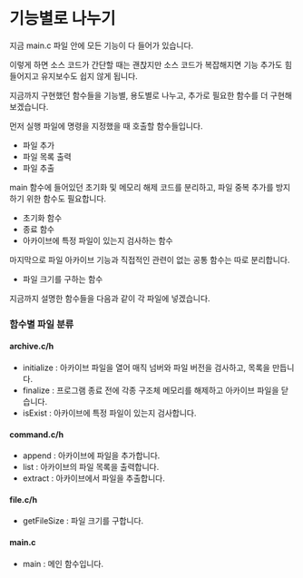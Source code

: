 # 기능별로 나누기

지금 main.c 파일 안에 모든 기능이 다 들어가 있습니다.

이렇게 하면 소스 코드가 간단할 때는 괜찭지만 소스 코드가 복잡해지면 기능 추가도 힘들어지고 유지보수도 쉽지 않게 됩니다.

지금까지 구현했던 함수들을 기능별, 용도별로 나누고, 추가로 필요한 함수를 더 구현해보겠습니다.

먼저 실행 파일에 명령을 지정했을 때 호출할 함수들입니다.

- 파일 추가
- 파일 목록 출력
- 파일 추출

main 함수에 들어있던 초기화 및 메모리 해제 코드를 분리하고, 파일 중복 추가를 방지하기 위한 함수도 필요합니다.

- 초기화 함수
- 종료 함수
- 아카이브에 특정 파일이 있는지 검사하는 함수

마지막으로 파일 아카이브 기능과 직접적인 관련이 없는 공통 함수는 따로 분리합니다.

- 파일 크기를 구하는 함수

지금까지 설명한 함수들을 다음과 같이 각 파일에 넣겠습니다.

### 함수별 파일 분류

#### archive.c/h
- initialize : 아카이브 파일을 열어 매직 넘버와 파일 버전을 검사하고, 목록을 만듭니다.
- finalize : 프로그램 종료 전에 각종 구조체 메모리를 해제하고 아카이브 파일을 닫습니다.
- isExist : 아카이브에 특정 파일이 있는지 검사합니다.

#### command.c/h
- append : 아카이브에 파일을 추가합니다.
- list : 아카이브의 파일 목록을 출력합니다.
- extract : 아카이브에서 파일을 추출합니다.

#### file.c/h
- getFileSize : 파일 크기를 구합니다.

#### main.c
- main : 메인 함수입니다.


